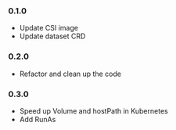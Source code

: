### 0.1.0

* Update CSI image
* Update dataset CRD

### 0.2.0

* Refactor and clean up the code


### 0.3.0

* Speed up Volume and hostPath in Kubernetes
* Add RunAs
